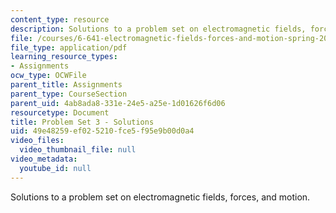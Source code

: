 ```yaml
---
content_type: resource
description: Solutions to a problem set on electromagnetic fields, forces, and motion.
file: /courses/6-641-electromagnetic-fields-forces-and-motion-spring-2009/49e48259ef025210fce5f95e9b00d0a4_MIT6_641s09_sol_pset03.pdf
file_type: application/pdf
learning_resource_types:
- Assignments
ocw_type: OCWFile
parent_title: Assignments
parent_type: CourseSection
parent_uid: 4ab8ada8-331e-24e5-a25e-1d01626f6d06
resourcetype: Document
title: Problem Set 3 - Solutions
uid: 49e48259-ef02-5210-fce5-f95e9b00d0a4
video_files:
  video_thumbnail_file: null
video_metadata:
  youtube_id: null
---
```

Solutions to a problem set on electromagnetic fields, forces, and motion.

